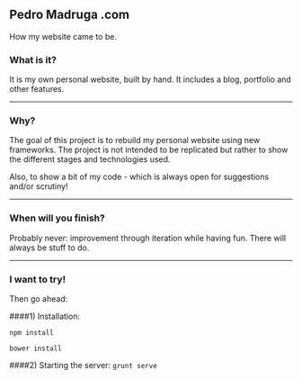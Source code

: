 ## Pedro Madruga .com

How my website came to be.


### What is it?
It is my own personal website, built by hand. It includes a blog, portfolio and other features.

---

### Why?
The goal of this project is to rebuild my personal website using new frameworks. The project is not intended to be replicated but rather to show the different stages and technologies used. 

Also, to show a bit of my code - which is always open for suggestions and/or scrutiny!

---
### When will you finish?
Probably never: improvement through iteration while having fun. There will always be stuff to do.

---
### I want to try!

Then go ahead:

####1) Installation:

`npm install`

`bower install`

####2) Starting the server: 
`grunt serve`



